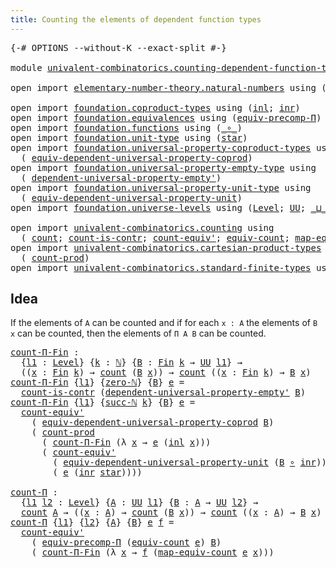 ```yaml
---
title: Counting the elements of dependent function types
---
```


<pre class="Agda"><a id="75" class="Symbol">{-#</a> <a id="79" class="Keyword">OPTIONS</a> <a id="87" class="Pragma">--without-K</a> <a id="99" class="Pragma">--exact-split</a> <a id="113" class="Symbol">#-}</a>

<a id="118" class="Keyword">module</a> <a id="125" href="univalent-combinatorics.counting-dependent-function-types.html" class="Module">univalent-combinatorics.counting-dependent-function-types</a> <a id="183" class="Keyword">where</a>

<a id="190" class="Keyword">open</a> <a id="195" class="Keyword">import</a> <a id="202" href="elementary-number-theory.natural-numbers.html" class="Module">elementary-number-theory.natural-numbers</a> <a id="243" class="Keyword">using</a> <a id="249" class="Symbol">(</a><a id="250" href="elementary-number-theory.natural-numbers.html#1444" class="Datatype">ℕ</a><a id="251" class="Symbol">;</a> <a id="253" href="elementary-number-theory.natural-numbers.html#1465" class="InductiveConstructor">zero-ℕ</a><a id="259" class="Symbol">;</a> <a id="261" href="elementary-number-theory.natural-numbers.html#1478" class="InductiveConstructor">succ-ℕ</a><a id="267" class="Symbol">)</a>

<a id="270" class="Keyword">open</a> <a id="275" class="Keyword">import</a> <a id="282" href="foundation.coproduct-types.html" class="Module">foundation.coproduct-types</a> <a id="309" class="Keyword">using</a> <a id="315" class="Symbol">(</a><a id="316" href="foundation.coproduct-types.html#1239" class="InductiveConstructor">inl</a><a id="319" class="Symbol">;</a> <a id="321" href="foundation.coproduct-types.html#1262" class="InductiveConstructor">inr</a><a id="324" class="Symbol">)</a>
<a id="326" class="Keyword">open</a> <a id="331" class="Keyword">import</a> <a id="338" href="foundation.equivalences.html" class="Module">foundation.equivalences</a> <a id="362" class="Keyword">using</a> <a id="368" class="Symbol">(</a><a id="369" href="foundation.equivalences.html#7280" class="Function">equiv-precomp-Π</a><a id="384" class="Symbol">)</a>
<a id="386" class="Keyword">open</a> <a id="391" class="Keyword">import</a> <a id="398" href="foundation.functions.html" class="Module">foundation.functions</a> <a id="419" class="Keyword">using</a> <a id="425" class="Symbol">(</a><a id="426" href="foundation-core.functions.html#407" class="Function Operator">_∘_</a><a id="429" class="Symbol">)</a>
<a id="431" class="Keyword">open</a> <a id="436" class="Keyword">import</a> <a id="443" href="foundation.unit-type.html" class="Module">foundation.unit-type</a> <a id="464" class="Keyword">using</a> <a id="470" class="Symbol">(</a><a id="471" href="foundation.unit-type.html#999" class="InductiveConstructor">star</a><a id="475" class="Symbol">)</a>
<a id="477" class="Keyword">open</a> <a id="482" class="Keyword">import</a> <a id="489" href="foundation.universal-property-coproduct-types.html" class="Module">foundation.universal-property-coproduct-types</a> <a id="535" class="Keyword">using</a>
  <a id="543" class="Symbol">(</a> <a id="545" href="foundation.universal-property-coproduct-types.html#1636" class="Function">equiv-dependent-universal-property-coprod</a><a id="586" class="Symbol">)</a>
<a id="588" class="Keyword">open</a> <a id="593" class="Keyword">import</a> <a id="600" href="foundation.universal-property-empty-type.html" class="Module">foundation.universal-property-empty-type</a> <a id="641" class="Keyword">using</a>
  <a id="649" class="Symbol">(</a> <a id="651" href="foundation.universal-property-empty-type.html#2261" class="Function">dependent-universal-property-empty&#39;</a><a id="686" class="Symbol">)</a>
<a id="688" class="Keyword">open</a> <a id="693" class="Keyword">import</a> <a id="700" href="foundation.universal-property-unit-type.html" class="Module">foundation.universal-property-unit-type</a> <a id="740" class="Keyword">using</a>
  <a id="748" class="Symbol">(</a> <a id="750" href="foundation.universal-property-unit-type.html#1728" class="Function">equiv-dependent-universal-property-unit</a><a id="789" class="Symbol">)</a>
<a id="791" class="Keyword">open</a> <a id="796" class="Keyword">import</a> <a id="803" href="foundation.universe-levels.html" class="Module">foundation.universe-levels</a> <a id="830" class="Keyword">using</a> <a id="836" class="Symbol">(</a><a id="837" href="Agda.Primitive.html#597" class="Postulate">Level</a><a id="842" class="Symbol">;</a> <a id="844" href="foundation-core.universe-levels.html#222" class="Primitive">UU</a><a id="846" class="Symbol">;</a> <a id="848" href="Agda.Primitive.html#810" class="Primitive Operator">_⊔_</a><a id="851" class="Symbol">)</a>

<a id="854" class="Keyword">open</a> <a id="859" class="Keyword">import</a> <a id="866" href="univalent-combinatorics.counting.html" class="Module">univalent-combinatorics.counting</a> <a id="899" class="Keyword">using</a>
  <a id="907" class="Symbol">(</a> <a id="909" href="univalent-combinatorics.counting.html#1759" class="Function">count</a><a id="914" class="Symbol">;</a> <a id="916" href="univalent-combinatorics.counting.html#4602" class="Function">count-is-contr</a><a id="930" class="Symbol">;</a> <a id="932" href="univalent-combinatorics.counting.html#3288" class="Function">count-equiv&#39;</a><a id="944" class="Symbol">;</a> <a id="946" href="univalent-combinatorics.counting.html#1956" class="Function">equiv-count</a><a id="957" class="Symbol">;</a> <a id="959" href="univalent-combinatorics.counting.html#2030" class="Function">map-equiv-count</a><a id="974" class="Symbol">)</a>
<a id="976" class="Keyword">open</a> <a id="981" class="Keyword">import</a> <a id="988" href="univalent-combinatorics.cartesian-product-types.html" class="Module">univalent-combinatorics.cartesian-product-types</a> <a id="1036" class="Keyword">using</a>
  <a id="1044" class="Symbol">(</a> <a id="1046" href="univalent-combinatorics.cartesian-product-types.html#3165" class="Function">count-prod</a><a id="1056" class="Symbol">)</a>
<a id="1058" class="Keyword">open</a> <a id="1063" class="Keyword">import</a> <a id="1070" href="univalent-combinatorics.standard-finite-types.html" class="Module">univalent-combinatorics.standard-finite-types</a> <a id="1116" class="Keyword">using</a> <a id="1122" class="Symbol">(</a><a id="1123" href="univalent-combinatorics.standard-finite-types.html#2085" class="Function">Fin</a><a id="1126" class="Symbol">)</a>
</pre>
## Idea

If the elements of `A` can be counted and if for each `x : A` the elements of `B x` can be counted, then the elements of `Π A B` can be counted.

<pre class="Agda"><a id="count-Π-Fin"></a><a id="1296" href="univalent-combinatorics.counting-dependent-function-types.html#1296" class="Function">count-Π-Fin</a> <a id="1308" class="Symbol">:</a>
  <a id="1312" class="Symbol">{</a><a id="1313" href="univalent-combinatorics.counting-dependent-function-types.html#1313" class="Bound">l1</a> <a id="1316" class="Symbol">:</a> <a id="1318" href="Agda.Primitive.html#597" class="Postulate">Level</a><a id="1323" class="Symbol">}</a> <a id="1325" class="Symbol">{</a><a id="1326" href="univalent-combinatorics.counting-dependent-function-types.html#1326" class="Bound">k</a> <a id="1328" class="Symbol">:</a> <a id="1330" href="elementary-number-theory.natural-numbers.html#1444" class="Datatype">ℕ</a><a id="1331" class="Symbol">}</a> <a id="1333" class="Symbol">{</a><a id="1334" href="univalent-combinatorics.counting-dependent-function-types.html#1334" class="Bound">B</a> <a id="1336" class="Symbol">:</a> <a id="1338" href="univalent-combinatorics.standard-finite-types.html#2085" class="Function">Fin</a> <a id="1342" href="univalent-combinatorics.counting-dependent-function-types.html#1326" class="Bound">k</a> <a id="1344" class="Symbol">→</a> <a id="1346" href="foundation-core.universe-levels.html#222" class="Primitive">UU</a> <a id="1349" href="univalent-combinatorics.counting-dependent-function-types.html#1313" class="Bound">l1</a><a id="1351" class="Symbol">}</a> <a id="1353" class="Symbol">→</a>
  <a id="1357" class="Symbol">((</a><a id="1359" href="univalent-combinatorics.counting-dependent-function-types.html#1359" class="Bound">x</a> <a id="1361" class="Symbol">:</a> <a id="1363" href="univalent-combinatorics.standard-finite-types.html#2085" class="Function">Fin</a> <a id="1367" href="univalent-combinatorics.counting-dependent-function-types.html#1326" class="Bound">k</a><a id="1368" class="Symbol">)</a> <a id="1370" class="Symbol">→</a> <a id="1372" href="univalent-combinatorics.counting.html#1759" class="Function">count</a> <a id="1378" class="Symbol">(</a><a id="1379" href="univalent-combinatorics.counting-dependent-function-types.html#1334" class="Bound">B</a> <a id="1381" href="univalent-combinatorics.counting-dependent-function-types.html#1359" class="Bound">x</a><a id="1382" class="Symbol">))</a> <a id="1385" class="Symbol">→</a> <a id="1387" href="univalent-combinatorics.counting.html#1759" class="Function">count</a> <a id="1393" class="Symbol">((</a><a id="1395" href="univalent-combinatorics.counting-dependent-function-types.html#1395" class="Bound">x</a> <a id="1397" class="Symbol">:</a> <a id="1399" href="univalent-combinatorics.standard-finite-types.html#2085" class="Function">Fin</a> <a id="1403" href="univalent-combinatorics.counting-dependent-function-types.html#1326" class="Bound">k</a><a id="1404" class="Symbol">)</a> <a id="1406" class="Symbol">→</a> <a id="1408" href="univalent-combinatorics.counting-dependent-function-types.html#1334" class="Bound">B</a> <a id="1410" href="univalent-combinatorics.counting-dependent-function-types.html#1395" class="Bound">x</a><a id="1411" class="Symbol">)</a>
<a id="1413" href="univalent-combinatorics.counting-dependent-function-types.html#1296" class="Function">count-Π-Fin</a> <a id="1425" class="Symbol">{</a><a id="1426" href="univalent-combinatorics.counting-dependent-function-types.html#1426" class="Bound">l1</a><a id="1428" class="Symbol">}</a> <a id="1430" class="Symbol">{</a><a id="1431" href="elementary-number-theory.natural-numbers.html#1465" class="InductiveConstructor">zero-ℕ</a><a id="1437" class="Symbol">}</a> <a id="1439" class="Symbol">{</a><a id="1440" href="univalent-combinatorics.counting-dependent-function-types.html#1440" class="Bound">B</a><a id="1441" class="Symbol">}</a> <a id="1443" href="univalent-combinatorics.counting-dependent-function-types.html#1443" class="Bound">e</a> <a id="1445" class="Symbol">=</a>
  <a id="1449" href="univalent-combinatorics.counting.html#4602" class="Function">count-is-contr</a> <a id="1464" class="Symbol">(</a><a id="1465" href="foundation.universal-property-empty-type.html#2261" class="Function">dependent-universal-property-empty&#39;</a> <a id="1501" href="univalent-combinatorics.counting-dependent-function-types.html#1440" class="Bound">B</a><a id="1502" class="Symbol">)</a>
<a id="1504" href="univalent-combinatorics.counting-dependent-function-types.html#1296" class="Function">count-Π-Fin</a> <a id="1516" class="Symbol">{</a><a id="1517" href="univalent-combinatorics.counting-dependent-function-types.html#1517" class="Bound">l1</a><a id="1519" class="Symbol">}</a> <a id="1521" class="Symbol">{</a><a id="1522" href="elementary-number-theory.natural-numbers.html#1478" class="InductiveConstructor">succ-ℕ</a> <a id="1529" href="univalent-combinatorics.counting-dependent-function-types.html#1529" class="Bound">k</a><a id="1530" class="Symbol">}</a> <a id="1532" class="Symbol">{</a><a id="1533" href="univalent-combinatorics.counting-dependent-function-types.html#1533" class="Bound">B</a><a id="1534" class="Symbol">}</a> <a id="1536" href="univalent-combinatorics.counting-dependent-function-types.html#1536" class="Bound">e</a> <a id="1538" class="Symbol">=</a>
  <a id="1542" href="univalent-combinatorics.counting.html#3288" class="Function">count-equiv&#39;</a>
    <a id="1559" class="Symbol">(</a> <a id="1561" href="foundation.universal-property-coproduct-types.html#1636" class="Function">equiv-dependent-universal-property-coprod</a> <a id="1603" href="univalent-combinatorics.counting-dependent-function-types.html#1533" class="Bound">B</a><a id="1604" class="Symbol">)</a>
    <a id="1610" class="Symbol">(</a> <a id="1612" href="univalent-combinatorics.cartesian-product-types.html#3165" class="Function">count-prod</a>
      <a id="1629" class="Symbol">(</a> <a id="1631" href="univalent-combinatorics.counting-dependent-function-types.html#1296" class="Function">count-Π-Fin</a> <a id="1643" class="Symbol">(λ</a> <a id="1646" href="univalent-combinatorics.counting-dependent-function-types.html#1646" class="Bound">x</a> <a id="1648" class="Symbol">→</a> <a id="1650" href="univalent-combinatorics.counting-dependent-function-types.html#1536" class="Bound">e</a> <a id="1652" class="Symbol">(</a><a id="1653" href="foundation.coproduct-types.html#1239" class="InductiveConstructor">inl</a> <a id="1657" href="univalent-combinatorics.counting-dependent-function-types.html#1646" class="Bound">x</a><a id="1658" class="Symbol">)))</a>
      <a id="1668" class="Symbol">(</a> <a id="1670" href="univalent-combinatorics.counting.html#3288" class="Function">count-equiv&#39;</a>
        <a id="1691" class="Symbol">(</a> <a id="1693" href="foundation.universal-property-unit-type.html#1728" class="Function">equiv-dependent-universal-property-unit</a> <a id="1733" class="Symbol">(</a><a id="1734" href="univalent-combinatorics.counting-dependent-function-types.html#1533" class="Bound">B</a> <a id="1736" href="foundation-core.functions.html#407" class="Function Operator">∘</a> <a id="1738" href="foundation.coproduct-types.html#1262" class="InductiveConstructor">inr</a><a id="1741" class="Symbol">))</a>
        <a id="1752" class="Symbol">(</a> <a id="1754" href="univalent-combinatorics.counting-dependent-function-types.html#1536" class="Bound">e</a> <a id="1756" class="Symbol">(</a><a id="1757" href="foundation.coproduct-types.html#1262" class="InductiveConstructor">inr</a> <a id="1761" href="foundation.unit-type.html#999" class="InductiveConstructor">star</a><a id="1765" class="Symbol">))))</a>

<a id="count-Π"></a><a id="1771" href="univalent-combinatorics.counting-dependent-function-types.html#1771" class="Function">count-Π</a> <a id="1779" class="Symbol">:</a>
  <a id="1783" class="Symbol">{</a><a id="1784" href="univalent-combinatorics.counting-dependent-function-types.html#1784" class="Bound">l1</a> <a id="1787" href="univalent-combinatorics.counting-dependent-function-types.html#1787" class="Bound">l2</a> <a id="1790" class="Symbol">:</a> <a id="1792" href="Agda.Primitive.html#597" class="Postulate">Level</a><a id="1797" class="Symbol">}</a> <a id="1799" class="Symbol">{</a><a id="1800" href="univalent-combinatorics.counting-dependent-function-types.html#1800" class="Bound">A</a> <a id="1802" class="Symbol">:</a> <a id="1804" href="foundation-core.universe-levels.html#222" class="Primitive">UU</a> <a id="1807" href="univalent-combinatorics.counting-dependent-function-types.html#1784" class="Bound">l1</a><a id="1809" class="Symbol">}</a> <a id="1811" class="Symbol">{</a><a id="1812" href="univalent-combinatorics.counting-dependent-function-types.html#1812" class="Bound">B</a> <a id="1814" class="Symbol">:</a> <a id="1816" href="univalent-combinatorics.counting-dependent-function-types.html#1800" class="Bound">A</a> <a id="1818" class="Symbol">→</a> <a id="1820" href="foundation-core.universe-levels.html#222" class="Primitive">UU</a> <a id="1823" href="univalent-combinatorics.counting-dependent-function-types.html#1787" class="Bound">l2</a><a id="1825" class="Symbol">}</a> <a id="1827" class="Symbol">→</a>
  <a id="1831" href="univalent-combinatorics.counting.html#1759" class="Function">count</a> <a id="1837" href="univalent-combinatorics.counting-dependent-function-types.html#1800" class="Bound">A</a> <a id="1839" class="Symbol">→</a> <a id="1841" class="Symbol">((</a><a id="1843" href="univalent-combinatorics.counting-dependent-function-types.html#1843" class="Bound">x</a> <a id="1845" class="Symbol">:</a> <a id="1847" href="univalent-combinatorics.counting-dependent-function-types.html#1800" class="Bound">A</a><a id="1848" class="Symbol">)</a> <a id="1850" class="Symbol">→</a> <a id="1852" href="univalent-combinatorics.counting.html#1759" class="Function">count</a> <a id="1858" class="Symbol">(</a><a id="1859" href="univalent-combinatorics.counting-dependent-function-types.html#1812" class="Bound">B</a> <a id="1861" href="univalent-combinatorics.counting-dependent-function-types.html#1843" class="Bound">x</a><a id="1862" class="Symbol">))</a> <a id="1865" class="Symbol">→</a> <a id="1867" href="univalent-combinatorics.counting.html#1759" class="Function">count</a> <a id="1873" class="Symbol">((</a><a id="1875" href="univalent-combinatorics.counting-dependent-function-types.html#1875" class="Bound">x</a> <a id="1877" class="Symbol">:</a> <a id="1879" href="univalent-combinatorics.counting-dependent-function-types.html#1800" class="Bound">A</a><a id="1880" class="Symbol">)</a> <a id="1882" class="Symbol">→</a> <a id="1884" href="univalent-combinatorics.counting-dependent-function-types.html#1812" class="Bound">B</a> <a id="1886" href="univalent-combinatorics.counting-dependent-function-types.html#1875" class="Bound">x</a><a id="1887" class="Symbol">)</a>
<a id="1889" href="univalent-combinatorics.counting-dependent-function-types.html#1771" class="Function">count-Π</a> <a id="1897" class="Symbol">{</a><a id="1898" href="univalent-combinatorics.counting-dependent-function-types.html#1898" class="Bound">l1</a><a id="1900" class="Symbol">}</a> <a id="1902" class="Symbol">{</a><a id="1903" href="univalent-combinatorics.counting-dependent-function-types.html#1903" class="Bound">l2</a><a id="1905" class="Symbol">}</a> <a id="1907" class="Symbol">{</a><a id="1908" href="univalent-combinatorics.counting-dependent-function-types.html#1908" class="Bound">A</a><a id="1909" class="Symbol">}</a> <a id="1911" class="Symbol">{</a><a id="1912" href="univalent-combinatorics.counting-dependent-function-types.html#1912" class="Bound">B</a><a id="1913" class="Symbol">}</a> <a id="1915" href="univalent-combinatorics.counting-dependent-function-types.html#1915" class="Bound">e</a> <a id="1917" href="univalent-combinatorics.counting-dependent-function-types.html#1917" class="Bound">f</a> <a id="1919" class="Symbol">=</a>
  <a id="1923" href="univalent-combinatorics.counting.html#3288" class="Function">count-equiv&#39;</a>
    <a id="1940" class="Symbol">(</a> <a id="1942" href="foundation.equivalences.html#7280" class="Function">equiv-precomp-Π</a> <a id="1958" class="Symbol">(</a><a id="1959" href="univalent-combinatorics.counting.html#1956" class="Function">equiv-count</a> <a id="1971" href="univalent-combinatorics.counting-dependent-function-types.html#1915" class="Bound">e</a><a id="1972" class="Symbol">)</a> <a id="1974" href="univalent-combinatorics.counting-dependent-function-types.html#1912" class="Bound">B</a><a id="1975" class="Symbol">)</a>
    <a id="1981" class="Symbol">(</a> <a id="1983" href="univalent-combinatorics.counting-dependent-function-types.html#1296" class="Function">count-Π-Fin</a> <a id="1995" class="Symbol">(λ</a> <a id="1998" href="univalent-combinatorics.counting-dependent-function-types.html#1998" class="Bound">x</a> <a id="2000" class="Symbol">→</a> <a id="2002" href="univalent-combinatorics.counting-dependent-function-types.html#1917" class="Bound">f</a> <a id="2004" class="Symbol">(</a><a id="2005" href="univalent-combinatorics.counting.html#2030" class="Function">map-equiv-count</a> <a id="2021" href="univalent-combinatorics.counting-dependent-function-types.html#1915" class="Bound">e</a> <a id="2023" href="univalent-combinatorics.counting-dependent-function-types.html#1998" class="Bound">x</a><a id="2024" class="Symbol">)))</a>
</pre>